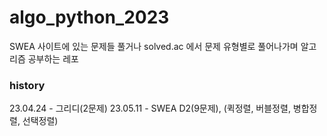 # algo_python_2023

SWEA 사이트에 있는 문제들 풀거나
solved.ac 에서 문제 유형별로 풀어나가며
알고리즘 공부하는 레포



### history

23.04.24 - 그리디(2문제)
23.05.11 - SWEA D2(9문제), (퀵정렬, 버블정렬, 병합정렬, 선택정렬)